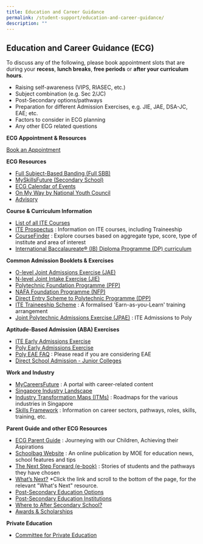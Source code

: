 ```yaml
---
title: Education and Career Guidance
permalink: /student-support/education-and-career-guidance/
description: ""
---
```

## Education and Career Guidance (ECG)

To discuss any of the following, please book appointment slots that are during your&nbsp;**recess**, **lunch breaks**,&nbsp;**free periods**&nbsp;or&nbsp;**after your curriculum hours**.

*   Raising self-awareness (VIPS, RIASEC,&nbsp;etc.)
*   Subject combination (e.g.&nbsp;Sec 2/JC)
*   Post-Secondary options/pathways
*   Preparation for different Admission Exercises, e.g. JIE, JAE, DSA-JC, EAE; etc.
*   Factors to consider in&nbsp;ECG planning
*   Any other&nbsp;ECG related&nbsp;questions

**ECG Appointment &amp; Resources**

[Book an Appointment](https://go.gov.sg/ecgsac-appt)

**ECG Resources**
*    [Full Subject-Based Banding (Full SBB)](https://go.gov.sg/moe-fsbb)
*    [MySkillsFuture (Secondary School)](https://go.gov.sg/mysfsec)
*    [ECG Calendar of Events](https://www.myskillsfuture.gov.sg/content/student/en/secondary/education-guide/events.html)
*    [On My Way by National Youth Council](https://www.nyc.gov.sg/omw/)
*    [Advisory](https://advisory.sg/)

**Course &amp; Curriculum Information**
*  [List of all ITE Courses](https://www.ite.edu.sg/courses/full-time-courses)
*  [ITE Prospectus](https://www.ite.edu.sg/admissions/prospectus) : Information on ITE courses, including Traineeship
*  [CourseFinder](https://go.gov.sg/coursefinder) : Explore courses based on aggregate type, score, type of institute and area of interest
*  [International Baccalaureate® (IB) Diploma Programme (DP) curriculum](https://www.ibo.org/programmes/diploma-programme/curriculum/)

**Common Admission Booklets & Exercises**
* [O-level Joint Admissions Exercise (JAE)](https://www.moe.gov.sg/-/media/files/post-secondary/2023-jae/2023-jae-booklet.pdf)
*	[N-level Joint Intake Exercise (JIE)](https://www.ite.edu.sg/docs/default-source/admissions-docs/full-time/publications/admission-booklet/gce-n-admission-booklet-2023.pdf)
* [Polytechnic Foundation Programme (PFP)](https://go.gov.sg/pfp)
* [NAFA Foundation Programme (NFP)](https://go.gov.sg/applynafafp)
*	[Direct Entry Scheme to Polytechnic Programme (DPP)](https://go.gov.sg/dpp)
*	[ITE Traineeship Scheme](https://www.ite.edu.sg/admissions/traineeship) : A formalised 'Earn-as-you-Learn' training arrangement
*	[Joint Polytechnic Admissions Exercise (JPAE)](https://jpae.polytechnic.edu.sg/app) : ITE Admissions to Poly


**Aptitude-Based Admission (ABA) Exercises**
* [ITE Early Admissions Exercise](https://go.gov.sg/applyeae)
*  [Poly Early Admissions Exercise](https://go.gov.sg/polyeae)
*  [Poly EAE FAQ](https://eae.polytechnic.edu.sg/eaeStudIns/menu.jsp?type=FAQs) : Please read if you are considering EAE
*  [Direct School Admission - Junior Colleges](https://go.gov.sg/applyjcdsa)

**Work and Industry**
* [MyCareersFuture](https://go.gov.sg/careersfuture) : A portal with career-related content
* [Singapore Industry Landscape](https://go.gov.sg/industrylandscape-sec)
* [Industry Transformation Maps (ITMs)](https://www.mti.gov.sg/ITMs/Overview) : Roadmaps for the various industries in Singapore
* [Skills Framework](https://www.skillsfuture.sg/skills-framework#whicharethesectors) : Information on career sectors, pathways, roles, skills, training, etc.

**Parent Guide and other ECG Resources**
* [ECG Parent Guide](https://go.gov.sg/ecg-parent-guide) : Journeying with our Children, Achieving their Aspirations
* [Schoolbag Website](https://go.gov.sg/schoolbag) : An online publication by MOE for education news, school features and tips
* [The Next Step Forward (e-book)](https://go.gov.sg/next-step-forward) : Stories of students and the pathways they have chosen
* [What’s Next?](https://go.gov.sg/whats-next) *Click the link and scroll to the bottom of the page, for the relevant "What's Next" resource.
* [Post-Secondary Education Options](https://go.gov.sg/postsecondary)
* [Post-Secondary Education Institutions](https://go.gov.sg/overview-pseis)
* [Where to After Secondary School?](https://youtu.be/ndDVlzT-z0g)
* [Awards &amp; Scholarships](https://go.gov.sg/admissions-scholarships)


**Private Education**
* [Committee for Private Education](https://go.gov.sg/pei)